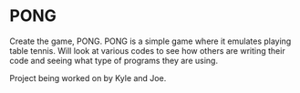 # PONG
Create the game, PONG. PONG is a simple game where it emulates playing table tennis. Will look at various codes to see how others are writing their code and seeing what type of programs they are using. 

Project being worked on by Kyle and Joe.


